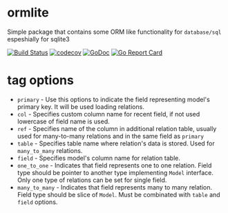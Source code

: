 # ormlite
Simple package that contains some ORM like functionality for `database/sql` espeshially for sqlite3

[![Build Status](https://travis-ci.org/pupizoid/ormlite.svg?branch=master)](https://travis-ci.org/pupizoid/ormlite)
[![codecov](https://codecov.io/gh/pupizoid/ormlite/branch/master/graph/badge.svg)](https://codecov.io/gh/pupizoid/ormlite)
[![GoDoc](https://godoc.org/github.com/pupizoid/ormlite?status.svg)](https://godoc.org/github.com/pupizoid/ormlite)
[![Go Report Card](https://goreportcard.com/badge/github.com/pupizoid/ormlite)](https://goreportcard.com/report/github.com/pupizoid/ormlite)

# tag options

- `primary` - Use this options to indicate the field representing model's primary key. It will be used loading relations.
- `col` - Specifies custom column name for recent field, if not used lowercase of field name is used.
- `ref` - Specifies name of the column in additional relation table, usually used for many-to-many relations and in the same field as `primary`
- `table` - Specifies table name where relation's data is stored. Used for `many_to_many` relations.
- `field` - Specifies model's column name for relation table.
- `one_to_one` - Indicates that field represents one to one relation. Field type should be pointer to another type implementing `Model` interface. Only one type of relations can be set for single field.
- `many_to_many` - Indicates that field represents many to many relation. Field type should be slice of `Model`. Must be combinated with `table` and `field` options. 